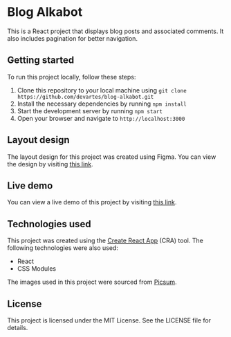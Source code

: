 # Blog Alkabot

This is a React project that displays blog posts and associated comments. It also includes pagination for better navigation.

## Getting started

To run this project locally, follow these steps:

1. Clone this repository to your local machine using `git clone https://github.com/devartes/blog-alkabot.git`
2. Install the necessary dependencies by running `npm install`
3. Start the development server by running `npm start`
4. Open your browser and navigate to `http://localhost:3000`

## Layout design

The layout design for this project was created using Figma. You can view the design by visiting [this link](https://www.figma.com/file/8TMbXk65I6iqS9KJM7tn1M/Blog-Alkabot?node-id=0-1&t=wCeE87qjIcg8JjLb-0).

## Live demo

You can view a live demo of this project by visiting [this link](https://blog-alkabot.vercel.app).

## Technologies used

This project was created using the [Create React App](https://github.com/facebook/create-react-app) (CRA) tool. The following technologies were also used:

- React
- CSS Modules

The images used in this project were sourced from [Picsum](https://picsum.photos/200/150?random=).

## License

This project is licensed under the MIT License. See the LICENSE file for details.

